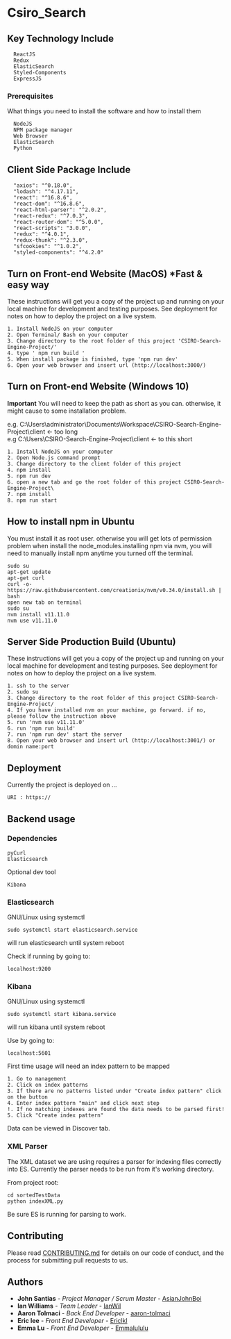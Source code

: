 # Csiro_Search

## Key Technology Include
```
  ReactJS
  Redux
  ElasticSearch
  Styled-Components
  ExpressJS
```
### Prerequisites

What things you need to install the software and how to install them

```
  NodeJS
  NPM package manager
  Web Browser
  ElasticSearch
  Python
```

## Client Side Package Include
```
  "axios": "^0.18.0",
  "lodash": "^4.17.11",
  "react": "^16.8.6",
  "react-dom": "^16.8.6",
  "react-html-parser": "^2.0.2",
  "react-redux": "^7.0.3",
  "react-router-dom": "^5.0.0",
  "react-scripts": "3.0.0",
  "redux": "^4.0.1",
  "redux-thunk": "^2.3.0",
  "sfcookies": "^1.0.2",
  "styled-components": "^4.2.0"
```

## Turn on Front-end Website (MacOS) *Fast & easy way 

These instructions will get you a copy of the project up and running on your local machine for development and testing purposes. See deployment for notes on how to deploy the project on a live system.

```
1. Install NodeJS on your computer
2. Open Terminal/ Bash on your computer
3. Change directory to the root folder of this project 'CSIRO-Search-Engine-Project/'
4. type ' npm run build '
5. When install package is finished, type 'npm run dev'
6. Open your web browser and insert url (http://localhost:3000/)

```

## Turn on Front-end Website (Windows 10)

**Important** You will need to keep the path as short as you can. otherwise, it might cause to some installation problem.

e.g. C:\Users\administrator\Documents\Workspace\CSIRO-Search-Engine-Project\client <- too long <br/>
e.g  C:\Users\CSIRO-Search-Engine-Project\client <- to this short

```
1. Install NodeJS on your computer
2. Open Node.js command prompt
3. Change directory to the client folder of this project 
4. npm install
5. npm run dev
6. open a new tab and go the root folder of this project CSIRO-Search-Engine-Project\
7. npm install
8. npm run start

```


## How to install npm in Ubuntu
  You must install it as root user. otherwise you will get lots of permission problem when install the node_modules.installing npm via nvm, you will need to manually install npm anytime you turned off the terminal.

```
sudo su
apt-get update
apt-get curl
curl -o- https://raw.githubusercontent.com/creationix/nvm/v0.34.0/install.sh | bash
open new tab on terminal
sudo su
nvm install v11.11.0
nvm use v11.11.0
```

## Server Side Production Build (Ubuntu)

These instructions will get you a copy of the project up and running on your local machine for development and testing purposes. See deployment for notes on how to deploy the project on a live system.

```
1. ssh to the server
2. sudo su 
3. Change directory to the root folder of this project CSIRO-Search-Engine-Project/
4. If you have installed nvm on your machine, go forward. if no, please follow the instruction above
5. run 'nvm use v11.11.0'
6. run 'npm run build'
7. run 'npm run dev' start the server
8. Open your web browser and insert url (http://localhost:3001/) or domin name:port
```

## Deployment

Currently the project is deployed on ... 

```
URI : https://
```

## Backend usage

### Dependencies

```
pyCurl
Elasticsearch
```
Optional dev tool
```
Kibana
```

### Elasticsearch

GNU/Linux using systemctl
```
sudo systemctl start elasticsearch.service
```
will run elasticsearch until system reboot

Check if running by going to:
```
localhost:9200
```

### Kibana

GNU/Linux using systemctl
```
sudo systemctl start kibana.service
```
will run kibana until system reboot

Use by going to:
```
localhost:5601
```

First time usage will need an index pattern to be mapped
```
1. Go to management
2. Click on index patterns
3. If there are no patterns listed under "Create index pattern" click on the button
4. Enter index pattern "main" and click next step
!. If no matching indexes are found the data needs to be parsed first!
5. Click "Create index pattern"
```

Data can be viewed in Discover tab.

### XML Parser
The XML dataset we are using requires a parser for indexing files correctly into ES.
Currently the parser needs to be run from it's working directory.

From project root:
```
cd sortedTestData
python indexXML.py
```
Be sure ES is running for parsing to work.

## Contributing

Please read [CONTRIBUTING.md](https://gist.github.com/PurpleBooth/b24679402957c63ec426) for details on our code of conduct, and the process for submitting pull requests to us.

## Authors

* **John Santias** - *Project Manager / Scrum Master* - [AsianJohnBoi](https://github.com/AsianJohnBoi)
* **lan Williams** - *Team Leader* - [IanWil](https://github.com/IanWil)
* **Aaron Tolmaci** - *Back End Developer* - [aaron-tolmaci](https://github.com/aaron-tolmaci)
* **Eric lee** - *Front End Developer* - [Ericlkl](https://github.com/Ericlkl)
* **Emma Lu** - *Front End Developer* - [Emmalululu](https://github.com/Emmalululu)
